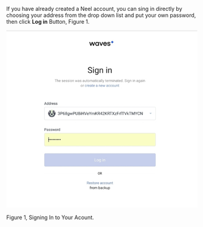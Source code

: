 If you have already created a Neel account, you can sing in directly by choosing your address from the drop down list and put your own password, then click **Log in** Button, Figure 1.  
  


![](/_assets/Webp.net-resizeimage-3.jpg)

Figure 1, Signing In to Your Acount.

